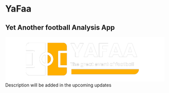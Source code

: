 # YaFaa
## Yet Another football Analysis App  
![YAFAA logo](https://github.com/SalahEddine-Ghannouch/YaFaa-Flask/blob/main/app-yafaa/static/svg/logo/0.png)
Description will be added in the upcoming updates 
